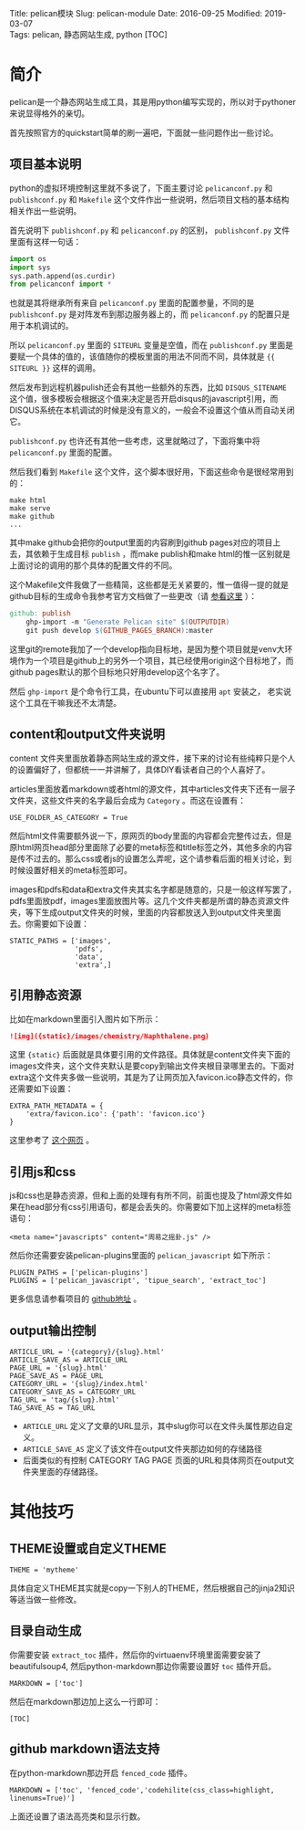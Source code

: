 Title: pelican模块
Slug: pelican-module
Date: 2016-09-25 
Modified: 2019-03-07  
Tags: pelican, 静态网站生成, python
[TOC]

# 简介
pelican是一个静态网站生成工具，其是用python编写实现的，所以对于pythoner来说显得格外的亲切。

首先按照官方的quickstart简单的刷一遍吧，下面就一些问题作出一些讨论。


## 项目基本说明
python的虚拟环境控制这里就不多说了，下面主要讨论 `pelicanconf.py` 和 `publishconf.py` 和 `Makefile` 这个文件作出一些说明，然后项目文档的基本结构相关作出一些说明。

首先说明下 `publishconf.py` 和 `pelicanconf.py` 的区别， `publishconf.py` 文件里面有这样一句话：
```python
import os
import sys
sys.path.append(os.curdir)
from pelicanconf import *
```

也就是其将继承所有来自 `pelicanconf.py` 里面的配置参量，不同的是 `publishconf.py` 是对阵发布到那边服务器上的，而 `pelicanconf.py` 的配置只是用于本机调试的。

所以 `pelicanconf.py` 里面的 `SITEURL` 变量是空值，而在 `publishconf.py` 里面是要赋一个具体的值的，该值随你的模板里面的用法不同而不同，具体就是 `{{ SITEURL }}` 这样的调用。

然后发布到远程机器pulish还会有其他一些额外的东西，比如 `DISQUS_SITENAME` 这个值，很多模板会根据这个值来决定是否开启disqus的javascript引用，而DISQUS系统在本机调试的时候是没有意义的，一般会不设置这个值从而自动关闭它。

`publishconf.py` 也许还有其他一些考虑，这里就略过了，下面将集中将 `pelicanconf.py` 里面的配置。

然后我们看到 `Makefile` 这个文件，这个脚本很好用，下面这些命令是很经常用到的：

```
make html
make serve
make github
...
```
其中make github会把你的output里面的内容刷到github pages对应的项目上去，其依赖于生成目标 `publish` ，而make publish和make html的惟一区别就是上面讨论的调用的那个具体的配置文件的不同。

这个Makefile文件我做了一些精简，这些都是无关紧要的，惟一值得一提的就是github目标的生成命令我参考官方文档做了一些更改（请 [参看这里](http://docs.getpelican.com/en/3.6.3/tips.html#publishing-to-github) ）：

```makefile
github: publish
	ghp-import -m "Generate Pelican site" $(OUTPUTDIR)
	git push develop $(GITHUB_PAGES_BRANCH):master
```

这里git的remote我加了一个develop指向目标地，是因为整个项目就是venv大环境作为一个项目是github上的另外一个项目，其已经使用origin这个目标地了，而github pages默认的那个目标地只好用develop这个名字了。

然后 `ghp-import` 是个命令行工具，在ubuntu下可以直接用 `apt` 安装之， 老实说这个工具在干嘛我还不太清楚。


## content和output文件夹说明
content 文件夹里面放着静态网站生成的源文件，接下来的讨论有些纯粹只是个人的设置偏好了，但都统一一并讲解了，具体DIY看读者自己的个人喜好了。

articles里面放着markdown或者html的源文件，其中articles文件夹下还有一层子文件夹，这些文件夹的名字最后会成为 `Category` 。而这在设置有： 

```
USE_FOLDER_AS_CATEGORY = True
```

然后html文件需要额外说一下，原网页的body里面的内容都会完整传过去，但是原html网页head部分里面除了必要的meta标签和title标签之外，其他多余的内容是传不过去的。那么css或者js的设置怎么弄呢，这个请参看后面的相关讨论，到时候设置好相关的meta标签即可。


images和pdfs和data和extra文件夹其实名字都是随意的，只是一般这样写罢了，pdfs里面放pdf，images里面放图片等。这几个文件夹都是所谓的静态资源文件夹，等下生成output文件夹的时候，里面的内容都放送入到output文件夹里面去。你需要如下设置：

```
STATIC_PATHS = ['images',
                'pdfs',
                'data',
                'extra',]
```

## 引用静态资源
比如在markdown里面引入图片如下所示：

```md
![img]({static}/images/chemistry/Naphthalene.png)
```

这里 `{static}` 后面就是具体要引用的文件路径。具体就是content文件夹下面的images文件夹，这个文件夹默认是要copy到输出文件夹根目录哪里去的。下面对extra这个文件夹多做一些说明，其是为了让网页加入favicon.ico静态文件的，你还需要如下设置：

```
EXTRA_PATH_METADATA = {
    'extra/favicon.ico': {'path': 'favicon.ico'}
}
```

这里参考了 [这个网页](http://stackoverflow.com/questions/31270373/how-to-add-a-favicon-to-a-pelican-blog) 。


## 引用js和css
js和css也是静态资源，但和上面的处理有有所不同，前面也提及了html源文件如果在head部分有css引用语句，都是会丢失的。你需要如下加上这样的meta标签语句：
```
<meta name="javascripts" content="周易之摇卦.js" />

```

然后你还需要安装pelican-plugins里面的 `pelican_javascript` 如下所示：

```
PLUGIN_PATHS = ['pelican-plugins']
PLUGINS = ['pelican_javascript', 'tipue_search', 'extract_toc']
```

更多信息请参看项目的 [github地址](https://github.com/mortada/pelican_javascript) 。


## output输出控制
```
ARTICLE_URL = '{category}/{slug}.html'
ARTICLE_SAVE_AS = ARTICLE_URL
PAGE_URL = '{slug}.html'
PAGE_SAVE_AS = PAGE_URL
CATEGORY_URL = '{slug}/index.html'
CATEGORY_SAVE_AS = CATEGORY_URL
TAG_URL = 'tag/{slug}.html'
TAG_SAVE_AS = TAG_URL
```

- `ARTICLE_URL` 定义了文章的URL显示，其中slug你可以在文件头属性那边自定义。
- `ARTICLE_SAVE_AS` 定义了该文件在output文件夹那边如何的存储路径
- 后面类似的有控制 CATEGORY TAG PAGE 页面的URL和具体网页在output文件夹里面的存储路径。




# 其他技巧

## THEME设置或自定义THEME
```
THEME = 'mytheme'
```
具体自定义THEME其实就是copy一下别人的THEME，然后根据自己的jinja2知识等适当做一些修改。



## 目录自动生成
你需要安装 `extract_toc` 插件，然后你的virtuaenv环境里面需要安装了beautifulsoup4, 然后python-markdown那边你需要设置好 `toc` 插件开启。

```
MARKDOWN = ['toc']
```

然后在markdown那边加上这么一行即可：
```
[TOC]
```

## github markdown语法支持
在python-markdown那边开启 `fenced_code` 插件。


```
MARKDOWN = ['toc', 'fenced_code','codehilite(css_class=highlight, linenums=True)']
```

上面还设置了语法高亮类和显示行数。
